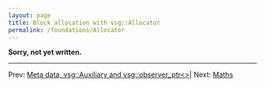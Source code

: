```yaml
---
layout: page
title: Block allocation with vsg::Allocator
permalink: /foundations/Allocator
---
```



**Sorry, not yet written.**


---

Prev: [Meta data, vsg::Auxiliary and vsg::observer_ptr<>](Auxiliary_and_observer_ptr.md)| Next: [Maths](Maths.md)

